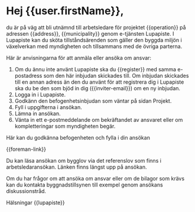 # Hej {{user.firstName}},

du &auml;r p&aring; v&auml;g att bli utn&auml;mnd till arbetsledare f&ouml;r projektet {{operation}} p&aring; adressen {{address}}, {{municipality}} genom e-tj&auml;nsten Lupapiste. I Lupapiste kan du sk&ouml;ta tillst&aring;nds&auml;renden som g&auml;ller den byggda milj&ouml;n i v&auml;xelverkan med myndigheten och tillsammans med de &ouml;vriga parterna.

H&auml;r &auml;r anvisningarna f&ouml;r att anm&auml;la eller ans&ouml;ka om ansvar:

1. Om du &auml;nnu inte anv&auml;nt Lupapiste ska du {{register}} med samma e-postadress som den h&auml;r inbjudan skickades till. Om inbjudan skickades till en annan adress &auml;n den du anv&auml;nt f&ouml;r att registrera dig i Lupapiste ska du be den som bj&ouml;d in dig ({{inviter-email}}) om en ny inbjudan.
2. Logga in i Lupapiste.
3. Godk&auml;nn den befogenhetsinbjudan som v&auml;ntar p&aring; sidan Projekt.
4. Fyll i uppgifterna i ans&ouml;kan.
5. L&auml;mna in ans&ouml;kan.
6. V&auml;nta in ett e-postmeddelande om bekr&auml;ftandet av ansvaret eller om kompletteringar som myndigheten beg&auml;r.

H&auml;r kan du godk&auml;nna befogenheten och fylla i din ans&ouml;kan

{{foreman-link}}

Du kan l&auml;sa ans&ouml;kan om bygglov via det referenslov som finns i arbetsledarans&ouml;kan. L&auml;nken finns l&auml;ngst upp p&aring; ans&ouml;kan.

Om du har fr&aring;gor om att ans&ouml;ka om ansvar eller om de bilagor som kr&auml;vs kan du kontakta byggnadstillsynen till exempel genom ans&ouml;kans diskussionstr&aring;d.

H&auml;lsningar
{{lupapiste}}
